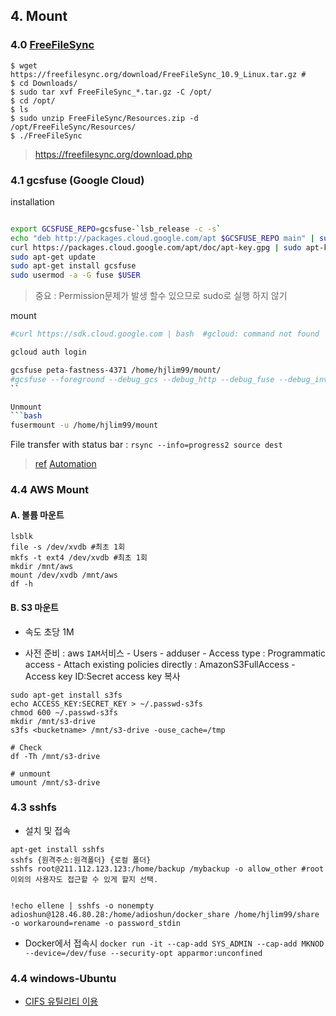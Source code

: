## 4. Mount

### 4.0 [FreeFileSync](https://www.tecmint.com/freefilesync-compare-synchronize-files-in-ubuntu/)

```
$ wget https://freefilesync.org/download/FreeFileSync_10.9_Linux.tar.gz #
$ cd Downloads/
$ sudo tar xvf FreeFileSync_*.tar.gz -C /opt/
$ cd /opt/
$ ls
$ sudo unzip FreeFileSync/Resources.zip -d /opt/FreeFileSync/Resources/
$ ./FreeFileSync
```


> https://freefilesync.org/download.php



### 4.1 gcsfuse (Google Cloud)

installation
```bash

export GCSFUSE_REPO=gcsfuse-`lsb_release -c -s`
echo "deb http://packages.cloud.google.com/apt $GCSFUSE_REPO main" | sudo tee /etc/apt/sources.list.d/gcsfuse.list
curl https://packages.cloud.google.com/apt/doc/apt-key.gpg | sudo apt-key add -
sudo apt-get update
sudo apt-get install gcsfuse
sudo usermod -a -G fuse $USER
```

> 중요 : Permission문제가 발생 할수 있으므로 sudo로 실행 하지 않기 

mount 
``` bash 
#curl https://sdk.cloud.google.com | bash  #gcloud: command not found

gcloud auth login

gcsfuse peta-fastness-4371 /home/hjlim99/mount/
#gcsfuse --foreground --debug_gcs --debug_http --debug_fuse --debug_invariants peta-fastness-4371 /home/hjlim99/mount/
``

Unmount
```bash
fusermount -u /home/hjlim99/mount
```

File transfer with status bar : `rsync --info=progress2 source dest`

> [ref](https://github.com/GoogleCloudPlatform/gcsfuse/blob/master/docs/mounting.md#basic-usage)
> [Automation](https://github.com/GoogleCloudPlatform/gcsfuse/blob/master/docs/mounting.md#mount8-and-fstab-compatibility)



### 4.4 AWS Mount 

#### A. 볼륨 마운트 
```
lsblk
file -s /dev/xvdb #최초 1회
mkfs -t ext4 /dev/xvdb #최초 1회
mkdir /mnt/aws
mount /dev/xvdb /mnt/aws
df -h
```

#### B. S3 마운트 

- 속도 초당 1M

- 사전 준비 : aws `IAM`서비스 - Users - adduser - Access type : Programmatic access - Attach existing policies directly : AmazonS3FullAccess - Access key ID:Secret access key 복사 

```
sudo apt-get install s3fs 
echo ACCESS_KEY:SECRET_KEY > ~/.passwd-s3fs
chmod 600 ~/.passwd-s3fs
mkdir /mnt/s3-drive
s3fs <bucketname> /mnt/s3-drive -ouse_cache=/tmp

# Check 
df -Th /mnt/s3-drive

# unmount
umount /mnt/s3-drive
```

### 4.3 sshfs

- 설치 및 접속 

```
apt-get install sshfs
sshfs {원격주소:원격폴더} {로컬 폴더}
sshfs root@211.112.123.123:/home/backup /mybackup -o allow_other #root 이외의 사용자도 접근할 수 있게 할지 선택.


!echo ellene | sshfs -o nonempty adioshun@128.46.80.28:/home/adioshun/docker_share /home/hjlim99/share -o workaround=rename -o password_stdin
```

- Docker에서 접속시 `docker run -it --cap-add SYS_ADMIN --cap-add MKNOD --device=/dev/fuse --security-opt apparmor:unconfined` 


### 4.4 windows-Ubuntu 

- [CIFS 유틸리티 이용](http://goproprada.tistory.com/198)




